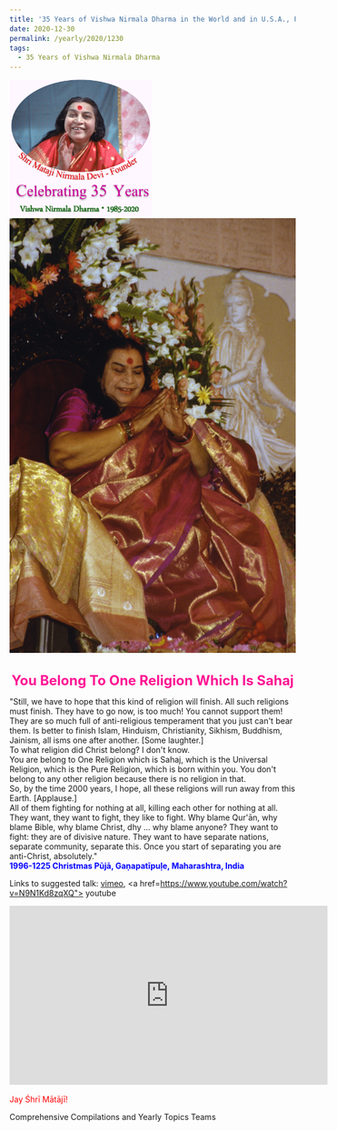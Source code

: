 ```yaml
---
title: '35 Years of Vishwa Nirmala Dharma in the World and in U.S.A., Post 22'
date: 2020-12-30
permalink: /yearly/2020/1230
tags:
  - 35 Years of Vishwa Nirmala Dharma
---
```


<div style="text-align: left"><img src="/images/Celebrating35YearsVishwaNirmalaDharma.png" width="250" /></div>

<div style="text-align: center"><img src="/images/image603.png" /></div>

<br>
<p style="color:DeepPink; text-align:center">
<font size="+2"><b>You Belong To One Religion Which Is Sahaj</b><br></font>
</p>

<p>
"Still, we have to hope that this kind of religion will finish. All such religions must finish. They have to go now, is too much! You cannot support them! They are so much full of anti-religious temperament that you just can't bear them. Is better to finish Islam, Hinduism, Christianity, Sikhism, Buddhism, Jainism, all isms one after another. [Some laughter.]<br>
To what religion did Christ belong? I don't know.<br>
You are belong to One Religion which is Sahaj, which is the Universal Religion, which is the Pure Religion, which is born within you. You don't belong to any other religion because there is no religion in that.<br>
So, by the time 2000 years, I hope, all these religions will run away from this Earth. [Applause.]<br>
All of them fighting for nothing at all, killing each other for nothing at all. They want, they want to fight, they like to fight. Why blame Qur'ān, why blame Bible, why blame Christ, dhy ... why blame anyone? They want to fight: they are of divisive nature. They want to have separate nations, separate community, separate this. Once you start of separating you are anti-Christ, absolutely."<br>
<font color="blue"><b>1996-1225 Christmas Pūjā, Gaṇapatīpuḷe, Maharashtra, India</b></font><br>
</p>

Links to suggested talk: <a href="https://vimeo.com/26408995"> vimeo</a>, <a href=https://www.youtube.com/watch?v=N9N1Kd8zqXQ"> youtube</a><br>

<iframe width="560" height="315" src="https://www.youtube.com/embed/N9N1Kd8zqXQ" frameborder="0" allow="accelerometer; autoplay; clipboard-write; encrypted-media; gyroscope; picture-in-picture" allowfullscreen></iframe>

<p style="color:red;">Jay Śhrī Mātājī!<br></p>

Comprehensive Compilations and Yearly Topics Teams

